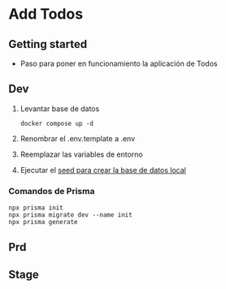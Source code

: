 # Add Todos

## Getting started

+ Paso para poner en funcionamiento la aplicación de Todos

## Dev

1. Levantar base de datos

    ```pwsh
    docker compose up -d
    ```

2. Renombrar el .env.template a .env

3. Reemplazar las variables de entorno

4. Ejecutar el [seed para crear la base de datos local](localhost:3000/api/seed)

### Comandos de Prisma

```pwsh
npx prisma init
npx prisma migrate dev --name init
npx prisma generate
```

## Prd

## Stage
